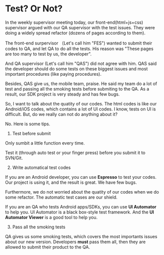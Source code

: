 # Test? Or Not?

In the weekly supervisor meeting today, our front-end(html+js+css) supervisor argued with our QA supervisor with the test issues. They were doing a widely spread refactor (dozens of pages according to them). 

The front-end surpervisor （Let's call him "FES") wanted to submit their codes to QA, and let QA to do all the tests. His reason was "These pages are too many to test by us, the developer". 

And QA supervisor (Let's call him "QAS") did not agree with him. QAS said the developer should do some tests on these biggest issues and most important procedures (like paying procedures). 

Besides, QAS give us, the mobile team, praise. He said my team do a lot of test and passing all the smoking tests before submiting to the QA. As a result, our SDK project is very steady and has few bugs.

So, I want to talk about the quatity of our codes. The html codes is like our Android/iOS codes, which contains a lot of UI codes. I know, tests on UI is difficult. But, do we really can not do anything about it?

No. Here is some tips.

1. Test before submit

Only sumbit a little function every time. 

Test it (through auto test or your finger press) before you submit it to SVN/Git.

2. Write automatical test codes

If you are an Android developer, you can use **Espresso** to test your codes. Our project is using it, and the result is great. We have few bugs. 

Furthermore, we do not worried about the quatity of our codes when we do some refactor. The automatic test cases are our shield.

If you are an QA who tests Android apps/SDKs, you can use **UI Automator** to help you. UI Automator is a black box-style test framework. And the **UI Automator Viewer** is a good tool to help you.

3. Pass all the smoking tests

QA gives us some smoking tests, which covers the most importants issues about our new version. Developers **must** pass them all, then they are allowed to submit their product to the QA.



